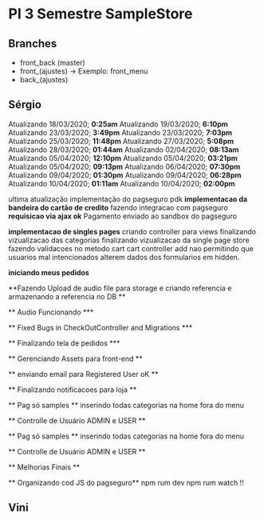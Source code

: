
# PI 3 Semestre SampleStore

## Branches

- front_back (master)
- front_(ajustes) -> Exemplo: front_menu
- back_(ajustes)

## Sérgio

Atualizando 18/03/2020; **0:25am** 
Atualizando 19/03/2020; **6:10pm** 
Atualizando 23/03/2020; **3:49pm**
Atualizando 23/03/2020; **7:03pm**
Atualizando 25/03/2020; **11:48pm** 
Atualizando 27/03/2020; **5:08pm** 
Atualizando 28/03/2020; **01:44am** 
Atualizando 02/04/2020; **08:13am**
Atualizando 05/04/2020; **12:10pm**
Atualizando 05/04/2020; **03:21pm**
Atualizando 05/04/2020; **09:13pm**
Atualizando 06/04/2020; **07:30pm**
Atualizando 09/04/2020; **01:30pm**
Atualizando 09/04/2020; **06:28pm**
Atualizando 10/04/2020; **01:11am**
Atualizando 10/04/2020; **02:00pm**

ultima atualização implementação do pagseguro pdk
**implementacao da bandeira do cartão de credito**
fazendo integracao com pagseguro **requisicao via ajax ok**
Pagamento enviado ao sandbox do pagseguro 

**implementacao de singles pages**
criando controller para views
finalizando vizualizacao das categorias 
finalizando vizualizacao da single page store
fazendo validacoes no metodo cart cart controller add
nao permitindo que usuarios mal intencionados alterem dados 
dos formularios em hidden.

**iniciando meus pedidos**


**Fazendo Upload de audio file para storage e criando referencia e armazenando a referencia no DB **

** Audio Funcionando ***

** Fixed Bugs in CheckOutController and Migrations ***

** Finalizando tela de pedidos ***

** Gerenciando Assets para front-end **

** enviando email para Registered User oK **

** Finalizando notificacoes para loja **

** Pag só samples ** inserindo todas categorias na home fora do menu

** Controlle de Usuário ADMIN e USER **

** Pag só samples **
inserindo todas categorias na home fora do menu 

** Controlle de Usuário ADMIN e USER **

** Melhorias Finais **

** Organizando cod JS do pagseguro** npm rum dev npm rum watch !!

## Vini






